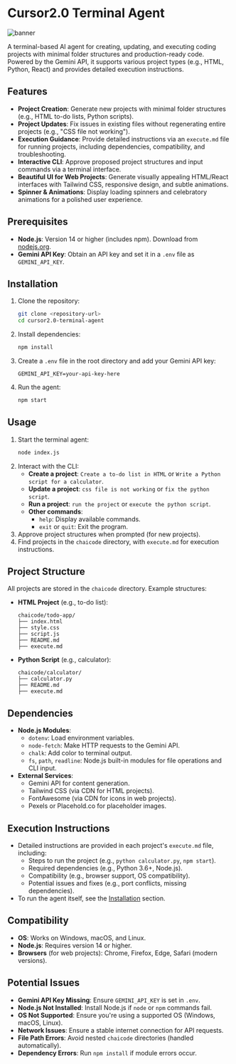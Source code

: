 # Cursor2.0 Terminal Agent
![banner](public/banner.png)

A terminal-based AI agent for creating, updating, and executing coding projects with minimal folder structures and production-ready code. Powered by the Gemini API, it supports various project types (e.g., HTML, Python, React) and provides detailed execution instructions.

## Features
- **Project Creation**: Generate new projects with minimal folder structures (e.g., HTML to-do lists, Python scripts).
- **Project Updates**: Fix issues in existing files without regenerating entire projects (e.g., "CSS file not working").
- **Execution Guidance**: Provide detailed instructions via an `execute.md` file for running projects, including dependencies, compatibility, and troubleshooting.
- **Interactive CLI**: Approve proposed project structures and input commands via a terminal interface.
- **Beautiful UI for Web Projects**: Generate visually appealing HTML/React interfaces with Tailwind CSS, responsive design, and subtle animations.
- **Spinner & Animations**: Display loading spinners and celebratory animations for a polished user experience.

## Prerequisites
- **Node.js**: Version 14 or higher (includes npm). Download from [nodejs.org](https://nodejs.org/).
- **Gemini API Key**: Obtain an API key and set it in a `.env` file as `GEMINI_API_KEY`.

## Installation
1. Clone the repository:
   ```bash
   git clone <repository-url>
   cd cursor2.0-terminal-agent
   ```
2. Install dependencies:
   ```bash
   npm install
   ```
3. Create a `.env` file in the root directory and add your Gemini API key:
   ```env
   GEMINI_API_KEY=your-api-key-here
   ```
4. Run the agent:
   ```bash
   npm start
   ```

## Usage
1. Start the terminal agent:
   ```bash
   node index.js
   ```
2. Interact with the CLI:
   - **Create a project**: `Create a to-do list in HTML` or `Write a Python script for a calculator`.
   - **Update a project**: `css file is not working` or `fix the python script`.
   - **Run a project**: `run the project` or `execute the python script`.
   - **Other commands**:
     - `help`: Display available commands.
     - `exit` or `quit`: Exit the program.
3. Approve project structures when prompted (for new projects).
4. Find projects in the `chaicode` directory, with `execute.md` for execution instructions.

## Project Structure
All projects are stored in the `chaicode` directory. Example structures:
- **HTML Project** (e.g., to-do list):
  ```
  chaicode/todo-app/
  ├── index.html
  ├── style.css
  ├── script.js
  ├── README.md
  ├── execute.md
  ```
- **Python Script** (e.g., calculator):
  ```
  chaicode/calculator/
  ├── calculator.py
  ├── README.md
  ├── execute.md
  ```

## Dependencies
- **Node.js Modules**:
  - `dotenv`: Load environment variables.
  - `node-fetch`: Make HTTP requests to the Gemini API.
  - `chalk`: Add color to terminal output.
  - `fs`, `path`, `readline`: Node.js built-in modules for file operations and CLI input.
- **External Services**:
  - Gemini API for content generation.
  - Tailwind CSS (via CDN for HTML projects).
  - FontAwesome (via CDN for icons in web projects).
  - Pexels or Placehold.co for placeholder images.

## Execution Instructions
- Detailed instructions are provided in each project's `execute.md` file, including:
  - Steps to run the project (e.g., `python calculator.py`, `npm start`).
  - Required dependencies (e.g., Python 3.6+, Node.js).
  - Compatibility (e.g., browser support, OS compatibility).
  - Potential issues and fixes (e.g., port conflicts, missing dependencies).
- To run the agent itself, see the [Installation](#installation) section.

## Compatibility
- **OS**: Works on Windows, macOS, and Linux.
- **Node.js**: Requires version 14 or higher.
- **Browsers** (for web projects): Chrome, Firefox, Edge, Safari (modern versions).

## Potential Issues
- **Gemini API Key Missing**: Ensure `GEMINI_API_KEY` is set in `.env`.
- **Node.js Not Installed**: Install Node.js if `node` or `npm` commands fail.
- **OS Not Supported**: Ensure you're using a supported OS (Windows, macOS, Linux).
- **Network Issues**: Ensure a stable internet connection for API requests.
- **File Path Errors**: Avoid nested `chaicode` directories (handled automatically).
- **Dependency Errors**: Run `npm install` if module errors occur.
